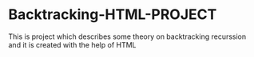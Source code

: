 # Backtracking-HTML-PROJECT
This is project which describes some theory on backtracking recurssion and it is created with the help of HTML
